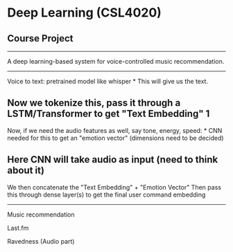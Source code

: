 # Deep Learning (CSL4020)
## Course Project
----------------------------------------------------
A deep learning-based system for voice-controlled music recommendation.


-----------------------------------------------------------------------------
 Voice to text: pretrained model like whisper
    * This will give us the text.

Now we tokenize this, pass it through a LSTM/Transformer to get "Text Embedding" 1 
------------------------------------------------------------------------------
Now, if we need the audio features as well, say tone, energy, speed:
    * CNN needed for this to get an "emotion vector" (dimensions need to be decided)

Here CNN will take audio as input (need to think about it)
---------------------------------------------------------------------------------
 
We then concatenate the "Text Embedding" + "Emotion Vector"
Then pass this through dense layer(s) to get the final user command embedding

--------------------------------------------------------------------------
 Music recommendation



 Last.fm

 Ravedness (Audio part) 



